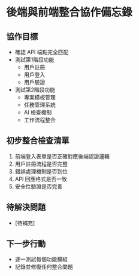 # 後端與前端整合協作備忘錄

## 協作目標
- 確認 API 端點完全匹配
- 測試第1階段功能
  - 用戶註冊
  - 用戶登入
  - 用戶驗證
- 測試第2階段功能
  - 專案模板管理
  - 任務管理系統
  - AI 檢查機制
  - 工作流程整合

## 初步整合檢查清單
1. 前端登入表單是否正確對應後端認證邏輯
2. 用戶註冊流程是否完整
3. 錯誤處理機制是否到位
4. API 回應格式是否一致
5. 安全性驗證是否完善

## 待解決問題
- [待補充]

## 下一步行動
- 逐一測試每個功能模組
- 記錄並修復任何整合問題